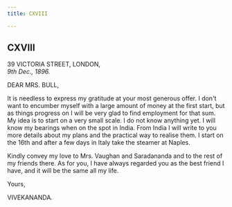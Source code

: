 ```yaml
---
title: CXVIII

---
```





  

  


## CXVIII

39 VICTORIA STREET, LONDON,  
*9th Dec., 1896.*

DEAR MRS. BULL,

It is needless to express my gratitude at your most generous offer. I
don't want to encumber myself with a large amount of money at the first
start, but as things progress on I will be very glad to find employment
for that sum. My idea is to start on a very small scale. I do not know
anything yet. I will know my bearings when on the spot in India. From
India I will write to you more details about my plans and the practical
way to realise them. I start on the 16th and after a few days in Italy
take the steamer at Naples.

Kindly convey my love to Mrs. Vaughan and Saradananda and to the rest of
my friends there. As for you, I have always regarded you as the best
friend I have, and it will be the same all my life.

Yours,

VIVEKANANDA.


